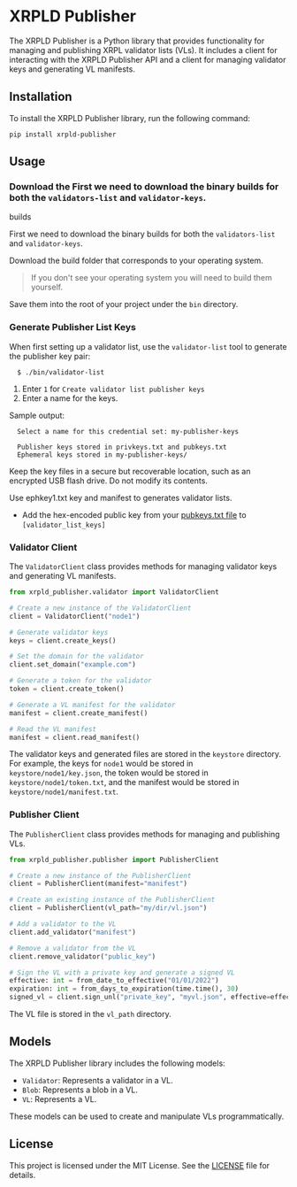 # XRPLD Publisher

The XRPLD Publisher is a Python library that provides functionality for managing and publishing XRPL validator lists (VLs). It includes a client for interacting with the XRPLD Publisher API and a client for managing validator keys and generating VL manifests.

## Installation

To install the XRPLD Publisher library, run the following command:

```
pip install xrpld-publisher
```

## Usage

### Download the First we need to download the binary builds for both the `validators-list` and `validator-keys`.
 builds

First we need to download the binary builds for both the `validators-list` and `validator-keys`.

Download the build folder that corresponds to your operating system.

> If you don't see your operating system you will need to build them yourself.

Save them into the root of your project under the `bin` directory.

### Generate Publisher List Keys

When first setting up a validator list, use the `validator-list` tool to
generate the publisher key pair:

```
  $ ./bin/validator-list
```

1. Enter `1` for `Create validator list publisher keys`
2. Enter a name for the keys.

Sample output:
```
  Select a name for this credential set: my-publisher-keys

  Publisher keys stored in privkeys.txt and pubkeys.txt
  Ephemeral keys stored in my-publisher-keys/
```

Keep the key files in a secure but recoverable location, such as an encrypted
USB flash drive. Do not modify its contents.

Use ephkey1.txt key and manifest to generates validator lists.

* Add the hex-encoded public key from your [pubkeys.txt file](#validator-list-publisher-keys) to `[validator_list_keys]`


### Validator Client

The `ValidatorClient` class provides methods for managing validator keys and generating VL manifests.

```python
from xrpld_publisher.validator import ValidatorClient

# Create a new instance of the ValidatorClient
client = ValidatorClient("node1")

# Generate validator keys
keys = client.create_keys()

# Set the domain for the validator
client.set_domain("example.com")

# Generate a token for the validator
token = client.create_token()

# Generate a VL manifest for the validator
manifest = client.create_manifest()

# Read the VL manifest
manifest = client.read_manifest()
```

The validator keys and generated files are stored in the `keystore` directory. For example, the keys for `node1` would be stored in `keystore/node1/key.json`, the token would be stored in `keystore/node1/token.txt`, and the manifest would be stored in `keystore/node1/manifest.txt`.

### Publisher Client

The `PublisherClient` class provides methods for managing and publishing VLs.

```python
from xrpld_publisher.publisher import PublisherClient

# Create a new instance of the PublisherClient
client = PublisherClient(manifest="manifest")

# Create an existing instance of the PublisherClient
client = PublisherClient(vl_path="my/dir/vl.json")

# Add a validator to the VL
client.add_validator("manifest")

# Remove a validator from the VL
client.remove_validator("public_key")

# Sign the VL with a private key and generate a signed VL
effective: int = from_date_to_effective("01/01/2022")
expiration: int = from_days_to_expiration(time.time(), 30)
signed_vl = client.sign_unl("private_key", "myvl.json", effective=effective, expiration=expiration)
```

The VL file is stored in the `vl_path` directory.

## Models

The XRPLD Publisher library includes the following models:

- `Validator`: Represents a validator in a VL.
- `Blob`: Represents a blob in a VL.
- `VL`: Represents a VL.

These models can be used to create and manipulate VLs programmatically.

## License

This project is licensed under the MIT License. See the [LICENSE](LICENSE) file for details.
